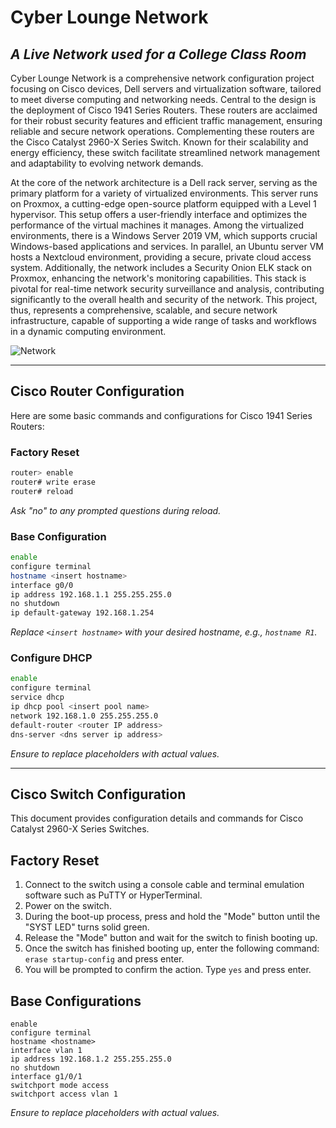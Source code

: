 
# Cyber Lounge Network
## _A Live Network used for a College Class Room_


Cyber Lounge Network is a comprehensive network configuration project focusing on Cisco devices, Dell servers and virtualization software, tailored to meet diverse computing and networking needs. Central to the design is the deployment of Cisco 1941 Series Routers. These routers are acclaimed for their robust security features and efficient traffic management, ensuring reliable and secure network operations. Complementing these routers are the Cisco Catalyst 2960-X Series Switch. Known for their scalability and energy efficiency, these switch facilitate streamlined network management and adaptability to evolving network demands.

At the core of the network architecture is a Dell rack server, serving as the primary platform for a variety of virtualized environments. This server runs on Proxmox, a cutting-edge open-source platform equipped with a Level 1 hypervisor. This setup offers a user-friendly interface and optimizes the performance of the virtual machines it manages. Among the virtualized environments, there is a Windows Server 2019 VM, which supports crucial Windows-based applications and services. In parallel, an Ubuntu server VM hosts a Nextcloud environment, providing a secure, private cloud access system. Additionally, the network includes a Security Onion ELK stack on Proxmox, enhancing the network's monitoring capabilities. This stack is pivotal for real-time network security surveillance and analysis, contributing significantly to the overall health and security of the network. This project, thus, represents a comprehensive, scalable, and secure network infrastructure, capable of supporting a wide range of tasks and workflows in a dynamic computing environment.






![Network](https://i.imgur.com/S3HlhDa.png)

---

## Cisco Router Configuration
Here are some basic commands and configurations for Cisco 1941 Series Routers:

### Factory Reset
```bash
router> enable
router# write erase
router# reload
```
_Ask "no" to any prompted questions during reload._

### Base Configuration
```bash
enable
configure terminal
hostname <insert hostname>
interface g0/0
ip address 192.168.1.1 255.255.255.0
no shutdown
ip default-gateway 192.168.1.254
```
_Replace `<insert hostname>` with your desired hostname, e.g., `hostname R1`._

### Configure DHCP
```bash
enable
configure terminal
service dhcp
ip dhcp pool <insert pool name>
network 192.168.1.0 255.255.255.0
default-router <router IP address>
dns-server <dns server ip address>
```
_Ensure to replace placeholders with actual values._

---

## Cisco Switch Configuration

This document provides configuration details and commands for Cisco Catalyst 2960-X Series Switches.

## Factory Reset

1. Connect to the switch using a console cable and terminal emulation software such as PuTTY or HyperTerminal.
2. Power on the switch.
3. During the boot-up process, press and hold the "Mode" button until the "SYST LED" turns solid green.
4. Release the "Mode" button and wait for the switch to finish booting up.
5. Once the switch has finished booting up, enter the following command: `erase startup-config` and press enter.
6. You will be prompted to confirm the action. Type `yes` and press enter.




## Base Configurations


```
enable
configure terminal
hostname <hostname>
interface vlan 1
ip address 192.168.1.2 255.255.255.0
no shutdown
interface g1/0/1
switchport mode access
switchport access vlan 1
```
_Ensure to replace placeholders with actual values._

